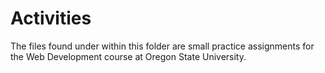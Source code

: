 # Activities

The files found under within this folder are small practice assignments for the Web Development course at Oregon State University.
